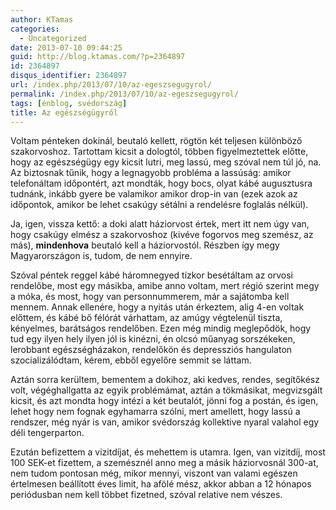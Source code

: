 ```yaml
---
author: KTamas
categories:
  - Uncategorized
date: 2013-07-10 09:44:25
guid: http://blog.ktamas.com/?p=2364897
id: 2364897
disqus_identifier: 2364897
url: /index.php/2013/07/10/az-egeszsegugyrol/
permalink: /index.php/2013/07/10/az-egeszsegugyrol/
tags: [énblog, svédország]
title: Az egészségügyről
---
```


Voltam pénteken dokinál, beutaló kellett, rögtön két teljesen különböző szakorvoshoz. Tartottam kicsit a dologtól, többen figyelmeztettek előtte, hogy az egészségügy egy kicsit lutri, meg lassú, meg szóval nem túl jó, na. Az biztosnak tűnik, hogy a legnagyobb probléma a lassúság: amikor telefonáltam időpontért, azt mondták, hogy bocs, olyat kábé augusztusra tudnánk, inkább gyere be valamikor amikor drop-in van (ezek azok az időpontok, amikor be lehet csakúgy sétálni a rendelésre foglalás nélkül).

Ja, igen, vissza kettő: a doki alatt háziorvost értek, mert itt nem úgy van, hogy csakúgy elmész a szakorvoshoz (kivéve fogorvos meg szemész, az más), **mindenhova** beutaló kell a háziorvostól. Részben így megy Magyarországon is, tudom, de nem ennyire.

Szóval péntek reggel kábé háromnegyed tízkor besétáltam az orvosi rendelőbe, most egy másikba, amibe anno voltam, mert régió szerint megy a móka, és most, hogy van personnummerem, már a sajátomba kell mennem. Annak ellenére, hogy a nyitás után érkeztem, alig 4-en voltak előttem, és kábé bő félórát várhattam, az amúgy végtelenül tiszta, kényelmes, barátságos rendelőben. Ezen még mindig meglepődök, hogy tud egy ilyen hely ilyen jól is kinézni, én olcsó műanyag sorszékeken, lerobbant egészségházakon, rendelőkön és depressziós hangulaton szocializálódtam, kérem, ebből egyelőre semmit se láttam. 

Aztán sorra kerültem, bementem a dokihoz, aki kedves, rendes, segítőkész volt, végéghallgatta az egyik problémámat, aztán a tökmásikat, megvizsgált kicsit, és azt mondta hogy intézi a két beutalót, jönni fog a postán, és igen, lehet hogy nem fognak egyhamarra szólni, mert amellett, hogy lassú a rendszer, még nyár is van, amikor svédország kollektive nyaral valahol egy déli tengerparton.

Ezután befizettem a vizitdíjat, és mehettem is utamra. Igen, van vizitdíj, most 100 SEK-et fizettem, a szemésznél anno meg a másik háziorvosnál 300-at, nem tudom pontosan még, mikor mennyi, viszont van valami egészen értelmesen beállított éves limit, ha afölé mész, akkor abban a 12 hónapos periódusban nem kell többet fizetned, szóval relative nem vészes.
